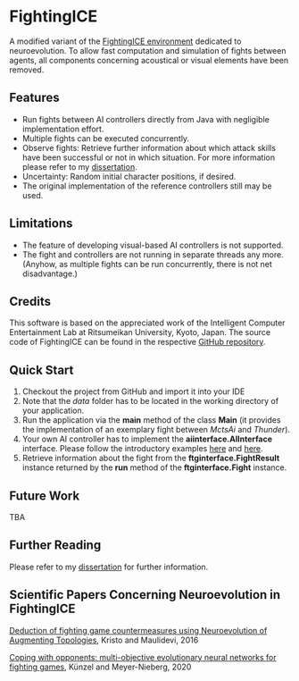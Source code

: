 # FightingICE
A modified variant of the [FightingICE environment][0] dedicated to neuroevolution. To allow fast computation and simulation of fights between agents, all components concerning acoustical or visual elements have been removed.

## Features
* Run fights between AI controllers directly from Java with negligible implementation effort.
* Multiple fights can be executed concurrently.
* Observe fights: Retrieve further information about which attack skills have been successful or not in which situation. For more information please refer to my [dissertation][6].
* Uncertainty: Random initial character positions, if desired.
* The original implementation of the reference controllers still may be used.

## Limitations
* The feature of developing visual-based AI controllers is not supported.
* The fight and controllers are not running in separate threads any more. (Anyhow, as multiple fights can be run concurrently, there is not net disadvantage.)

## Credits
This software is based on the appreciated work of the Intelligent Computer Entertainment Lab at Ritsumeikan University, Kyoto, Japan. The source code of FightingICE can be found in the respective [GitHub repository][1].

## Quick Start
1. Checkout the project from GitHub and import it into your IDE
2. Note that the *data* folder has to be located in the working directory of your application. 
3. Run the application via the **main** method of the class **Main** (it provides the implementation of an exemplary fight between *MctsAi* and *Thunder*).
4. Your own AI controller has to implement the **aiinterface.AIInterface** interface. Please follow the introductory examples [here][2] and [here][3].
5. Retrieve information about the fight from the **ftginterface.FightResult** instance returned by the **run** method of the **ftginterface.Fight** instance.

## Future Work
TBA

## Further Reading
Please refer to my [dissertation][6] for further information.

## Scientific Papers Concerning Neuroevolution in FightingICE

[Deduction of fighting game countermeasures using Neuroevolution of Augmenting Topologies][4], Kristo and Maulidevi, 2016

[Coping with opponents: multi-objective evolutionary neural networks for fighting games][5], Künzel and Meyer-Nieberg, 2020


[0]: http://www.ice.ci.ritsumei.ac.jp/~ftgaic/index.htm
[1]: https://github.com/TeamFightingICE/FightingICE
[2]: http://www.ice.ci.ritsumei.ac.jp/~ftgaic/index-2.html
[3]: http://www.ice.ci.ritsumei.ac.jp/~ftgaic/index-2h.html
[4]: https://ieeexplore.ieee.org/document/7936127
[5]: https://link.springer.com/article/10.1007/s00521-020-04794-x
[6]: TO-BE-PUBLISHED-SOON